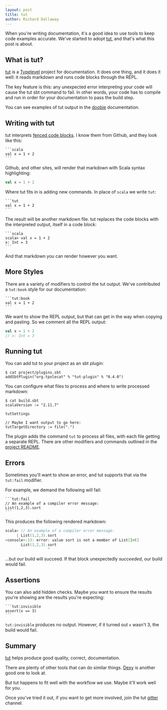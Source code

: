 ```yaml
---
layout: post
title: tut
author: Richard Dallaway
---
```


When you're writing documentation, it's a good idea to use tools to keep code examples accurate.
We've started to adopt [tut], and that's what this post is about.

[tut]: https://github.com/tpolecat/tut
[gitter]: https://gitter.im/tpolecat/tut
[gfm]: https://help.github.com/articles/github-flavored-markdown/
[Dexy]: http://www.dexy.it/
[Typelevel]: http://typelevel.org/
[doobie]: http://tpolecat.github.io/doobie-0.2.3/00-index.html

<!-- break -->

## What is tut?

[tut] is a [Typelevel] project for documentation.
It does one thing, and it does it well: it reads markdown and runs code blocks through the REPL.

The key feature is this:
any unexpected error interpreting your code will cause the tut sbt command to fail.
In other words, your code has to compile and run in order for your documentation to pass the build step.

You can see examples of tut output in the [doobie] documentation.

## Writing with tut

tut interprets [fenced code blocks][gfm].
I know them from Github, and they look like this:

    ```scala
    val x = 1 + 2
    ```

Github, and other sites, will render that markdown with Scala syntax highlighting:

~~~ scala
val x = 1 + 2
~~~

Where tut fits in is adding new commands.
In place of `scala` we write `tut`:

    ```tut
    val x = 1 + 2
    ```

The result will be another markdown file.
tut replaces the code blocks with the interpreted output, itself in a code block:

    ```scala
    scala> val x = 1 + 2
    x: Int = 3
    ```

And that markdown you can render however you want.

## More Styles

There are a variety of modifiers to control the tut output.
We've contributed a `tut:book` style for our documentation:

    ```tut:book
    val x = 1 + 2
    ```

We want to show the REPL output, but that can get in the way when copying and pasting.
So we comment all the REPL output:

~~~ scala
val x = 1 + 2
// x: Int = 3
~~~

## Running tut

You can add tut to your project as an sbt plugin:

~~~
$ cat project/plugins.sbt
addSbtPlugin("org.tpolecat" % "tut-plugin" % "0.4.0")
~~~

You can configure what files to process and where to write processed markdown:

~~~
$ cat build.sbt
scalaVersion := "2.11.7"

tutSettings

// Maybe I want output to go here:
tutTargetDirectory := file(".")
~~~

The plugin adds the command `tut` to process all files, with each file getting a separate REPL.
There are other modifiers and commands outlined in the [project README][tut].

## Errors

Sometimes you'll want to show an error, and tut supports that via the `tut:fail` modifier.

For example, we demand the following will fail:

    ```tut:fail
    // An example of a compiler error message:
    List(1,2,3).sort
    ```

This produces the following rendered markdown:

~~~ scala
scala> // An example of a compiler error message:
     | List(1,2,3).sort
<console>:13: error: value sort is not a member of List[Int]
       List(1,2,3).sort
                   ^
~~~

...but our build will succeed.
If that block unexpectedly _succeeded_, our build would fail.

## Assertions

You can also add hidden checks.
Maybe you want to ensure the results you're showing are the results you're expecting:

    ```tut:invisible
    assert(x == 3)
    ```

`tut:invisible` produces no output.
However, if it turned out `x` wasn't 3, the build would fail.

## Summary

[tut] helps produce good quality, correct, documentation.

There are plenty of other tools that can do similar things.
[Dexy] is another good one to look at.

But tut happens to fit well with the workflow we use.
Maybe it'll work well for you.

Once you've tried it out, if you want to get more involved, join the tut [gitter] channel.

